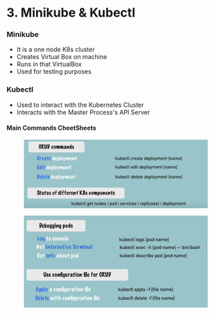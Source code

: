 # 3. Minikube & Kubectl

### Minikube

* It is a one node K8s cluster
* Creates Virtual Box on machine
* Runs in that VirtualBox
* Used for testing purposes



### Kubectl

* Used to interact with the Kubernetes Cluster
* Interacts with the Master Process's API Server

#### Main Commands CheetSheets

<figure><img src="../../../.gitbook/assets/image (134).png" alt=""><figcaption></figcaption></figure>

<figure><img src="../../../.gitbook/assets/image (132).png" alt=""><figcaption></figcaption></figure>
